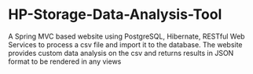 HP-Storage-Data-Analysis-Tool
=============================

A Spring MVC based website using PostgreSQL, Hibernate, RESTful Web Services to process a csv file and import it to the database. The website provides custom data analysis on the csv and returns results in JSON format to be rendered in any views 
